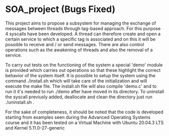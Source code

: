 # SOA_project (Bugs Fixed)

This project aims to propose a subsystem for managing
the exchange of messages between threads through 
tag-based approach. For this purpose 4 syscalls have 
been developed. A thread can therefore create and 
open a certain service to which a specific tag is 
associated and on this it will be possible to 
receive and / or send messages. There are also 
control operations such as the awakening of threads 
and also the removal of a service.  

To carry out tests on the functioning of the system 
a special 'demo' module is provided which carries 
out operations so that these highlight the correct behavior of the 
system itself. It is possible to setup the system 
using the command ./install.sh which will take care 
of the initialization and will execute the make file.
The install.sh file will also compile 'demo.c' and 
to run it it's needed to run ./demo after have moved in
its directory. To uninstall the syscall previusly added, 
deallocate and clean the directory just run ./uninstall.sh .

For the sake of completeness, it should be noted 
that the code is developed starting from examples 
seen during the Advanced Operating Systems course and it has 
been tested on a Virtual Machine with Ubuntu 20.04.3 LTS and
Kernel 5.11.0-27-generic
